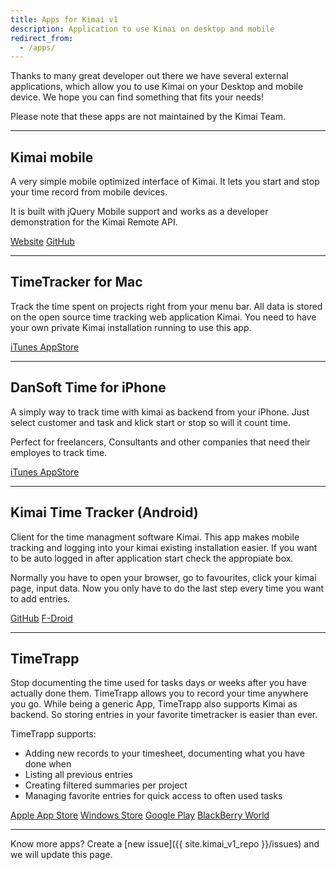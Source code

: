 ```yaml
---
title: Apps for Kimai v1
description: Application to use Kimai on desktop and mobile
redirect_from:
  - /apps/
---
```


Thanks to many great developer out there we have several external applications, which allow you to use Kimai on your Desktop and mobile device.
We hope you can find something that fits your needs!

Please note that these apps are not maintained by the Kimai Team.

* * *

## Kimai mobile

A very simple mobile optimized interface of Kimai. It lets you start and stop your time record from mobile devices.

It is built with jQuery Mobile support and works as a developer demonstration for the Kimai Remote API.

<a href="{% link _v1/kimai-mobile.md %}" class="btn btn-primary">Website</a>
<a href="https://github.com/kimai/kimai-mobile" class="btn btn-primary">GitHub</a>

* * *

## TimeTracker for Mac

Track the time spent on projects right from your menu bar. All data is stored on the open source time tracking web application Kimai.
You need to have your own private Kimai installation running to use this app.

<a href="https://itunes.apple.com/at/app/timetracker/id721776102?mt=12" class="btn btn-primary">iTunes AppStore</a>

* * *

## DanSoft Time for iPhone

A simply way to track time with kimai as backend from your iPhone. Just select customer and task and klick start or stop so will it count time.

Perfect for freelancers, Consultants and other companies that need their employes to track time.

<a href="https://itunes.apple.com/se/app/dansoft-time/id663930670?l=en&mt=8" class="btn btn-primary">iTunes AppStore</a>

* * *

## Kimai Time Tracker (Android)

Client for the time managment software Kimai. This app makes mobile tracking and logging into your kimai existing installation easier. 
If you want to be auto logged in after application start check the appropiate box.

Normally you have to open your browser, go to favourites, click your kimai page, input data. Now you only have to do the last step every time you want to add entries.

<a href="https://github.com/de-live-gdev/kimai-android" class="btn btn-primary">GitHub</a>
<a href="https://f-droid.org/repository/browse/?fdid=de.live.gdev.timetracker" class="btn btn-primary">F-Droid</a>

* * *

## TimeTrapp

Stop documenting the time used for tasks days or weeks after you have actually done them. TimeTrapp allows you to record your time anywhere you go.
While being a generic App, TimeTrapp also supports Kimai as backend. So storing entries in your favorite timetracker is easier than ever.

TimeTrapp supports:

*   Adding new records to your timesheet, documenting what you have done when
*   Listing all previous entries
*   Creating filtered summaries per project
*   Managing favorite entries for quick access to often used tasks

<a href="https://geo.itunes.apple.com/at/app/timetrapp/id1059376948?mt=8" class="btn btn-primary">Apple App Store</a>
<a href="https://www.microsoft.com/store/apps/9nblggh6ctdk" class="btn btn-primary">Windows Store</a>
<a href="https://play.google.com/store/apps/details?id=at.senegate.app.timetrapp" class="btn btn-primary">Google Play</a>
<a href="http://appworld.blackberry.com/webstore/content/59988612" class="btn btn-primary">BlackBerry World</a>

* * *

Know more apps? Create a [new issue]({{ site.kimai_v1_repo }}/issues) and we will update this page.
